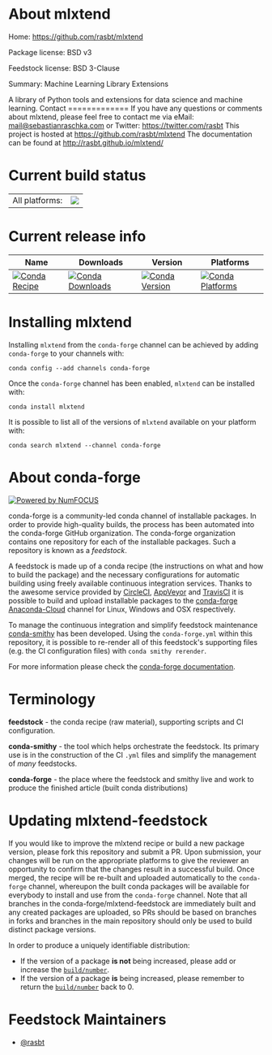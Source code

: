 About mlxtend
=============

Home: https://github.com/rasbt/mlxtend

Package license: BSD v3

Feedstock license: BSD 3-Clause

Summary: Machine Learning Library Extensions

A library of Python tools and extensions for data science and machine learning.
Contact =============
If you have any questions or comments about mlxtend, please feel free to contact me via eMail: mail@sebastianraschka.com or Twitter: https://twitter.com/rasbt
This project is hosted at https://github.com/rasbt/mlxtend The documentation can be found at http://rasbt.github.io/mlxtend/


Current build status
====================


<table><tr><td>All platforms:</td>
    <td>
      <a href="https://dev.azure.com/conda-forge/feedstock-builds/_build/latest?definitionId=3103&branchName=master">
        <img src="https://dev.azure.com/conda-forge/feedstock-builds/_apis/build/status/mlxtend-feedstock?branchName=master">
      </a>
    </td>
  </tr>
</table>

Current release info
====================

| Name | Downloads | Version | Platforms |
| --- | --- | --- | --- |
| [![Conda Recipe](https://img.shields.io/badge/recipe-mlxtend-green.svg)](https://anaconda.org/conda-forge/mlxtend) | [![Conda Downloads](https://img.shields.io/conda/dn/conda-forge/mlxtend.svg)](https://anaconda.org/conda-forge/mlxtend) | [![Conda Version](https://img.shields.io/conda/vn/conda-forge/mlxtend.svg)](https://anaconda.org/conda-forge/mlxtend) | [![Conda Platforms](https://img.shields.io/conda/pn/conda-forge/mlxtend.svg)](https://anaconda.org/conda-forge/mlxtend) |

Installing mlxtend
==================

Installing `mlxtend` from the `conda-forge` channel can be achieved by adding `conda-forge` to your channels with:

```
conda config --add channels conda-forge
```

Once the `conda-forge` channel has been enabled, `mlxtend` can be installed with:

```
conda install mlxtend
```

It is possible to list all of the versions of `mlxtend` available on your platform with:

```
conda search mlxtend --channel conda-forge
```


About conda-forge
=================

[![Powered by NumFOCUS](https://img.shields.io/badge/powered%20by-NumFOCUS-orange.svg?style=flat&colorA=E1523D&colorB=007D8A)](http://numfocus.org)

conda-forge is a community-led conda channel of installable packages.
In order to provide high-quality builds, the process has been automated into the
conda-forge GitHub organization. The conda-forge organization contains one repository
for each of the installable packages. Such a repository is known as a *feedstock*.

A feedstock is made up of a conda recipe (the instructions on what and how to build
the package) and the necessary configurations for automatic building using freely
available continuous integration services. Thanks to the awesome service provided by
[CircleCI](https://circleci.com/), [AppVeyor](https://www.appveyor.com/)
and [TravisCI](https://travis-ci.org/) it is possible to build and upload installable
packages to the [conda-forge](https://anaconda.org/conda-forge)
[Anaconda-Cloud](https://anaconda.org/) channel for Linux, Windows and OSX respectively.

To manage the continuous integration and simplify feedstock maintenance
[conda-smithy](https://github.com/conda-forge/conda-smithy) has been developed.
Using the ``conda-forge.yml`` within this repository, it is possible to re-render all of
this feedstock's supporting files (e.g. the CI configuration files) with ``conda smithy rerender``.

For more information please check the [conda-forge documentation](https://conda-forge.org/docs/).

Terminology
===========

**feedstock** - the conda recipe (raw material), supporting scripts and CI configuration.

**conda-smithy** - the tool which helps orchestrate the feedstock.
                   Its primary use is in the construction of the CI ``.yml`` files
                   and simplify the management of *many* feedstocks.

**conda-forge** - the place where the feedstock and smithy live and work to
                  produce the finished article (built conda distributions)


Updating mlxtend-feedstock
==========================

If you would like to improve the mlxtend recipe or build a new
package version, please fork this repository and submit a PR. Upon submission,
your changes will be run on the appropriate platforms to give the reviewer an
opportunity to confirm that the changes result in a successful build. Once
merged, the recipe will be re-built and uploaded automatically to the
`conda-forge` channel, whereupon the built conda packages will be available for
everybody to install and use from the `conda-forge` channel.
Note that all branches in the conda-forge/mlxtend-feedstock are
immediately built and any created packages are uploaded, so PRs should be based
on branches in forks and branches in the main repository should only be used to
build distinct package versions.

In order to produce a uniquely identifiable distribution:
 * If the version of a package **is not** being increased, please add or increase
   the [``build/number``](https://conda.io/docs/user-guide/tasks/build-packages/define-metadata.html#build-number-and-string).
 * If the version of a package **is** being increased, please remember to return
   the [``build/number``](https://conda.io/docs/user-guide/tasks/build-packages/define-metadata.html#build-number-and-string)
   back to 0.

Feedstock Maintainers
=====================

* [@rasbt](https://github.com/rasbt/)

